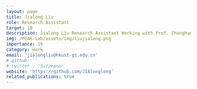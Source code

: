 ```yaml
---
layout: page
title: Jialong Liu
role: Research Assistant
target: 10
description: Jialong Liu Research Assistant Working with Prof. Changhao Chen at HKUST (GZ). Graduated from Guangdong University of Technology. Has participated in multiple robotic competitive events. Interested in integrating algorithms and hardware for robot control. 
img: /PEAK-Lab/assets/img/liujialong.png
importance: 10
category: work
email: 'jialongliu@hkust-gz.edu.cn'
# github: ''
# twitter : 'Sitzmann'
website: 'https://github.com/JIAlonglong'
related_publications: true
---
```


